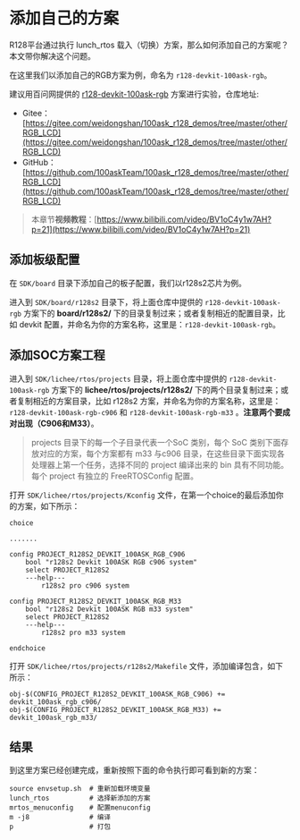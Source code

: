 # 添加自己的方案

R128平台通过执行 lunch_rtos 载入（切换）方案，那么如何添加自己的方案呢？本文带你解决这个问题。

在这里我们以添加自己的RGB方案为例，命名为 `r128-devkit-100ask-rgb`。

建议用百问网提供的 [r128-devkit-100ask-rgb](https://gitee.com/weidongshan/100ask_r128_demos/tree/master/other/RGB_LCD) 方案进行实验，仓库地址:

- Gitee： [https://gitee.com/weidongshan/100ask_r128_demos/tree/master/other/RGB_LCD](https://gitee.com/weidongshan/100ask_r128_demos/tree/master/other/RGB_LCD)
- GitHub：[https://github.com/100askTeam/100ask_r128_demos/tree/master/other/RGB_LCD](https://github.com/100askTeam/100ask_r128_demos/tree/master/other/RGB_LCD)

> 本章节**视频教程**：[https://www.bilibili.com/video/BV1oC4y1w7AH?p=21](https://www.bilibili.com/video/BV1oC4y1w7AH?p=21)

## 添加板级配置

在 `SDK/board` 目录下添加自己的板子配置，我们以r128s2芯片为例。

进入到 `SDK/board/r128s2` 目录下，将上面仓库中提供的 `r128-devkit-100ask-rgb` 方案下的 **board/r128s2/** 下的目录复制过来；或者复制相近的配置目录，比如 devkit 配置，并命名为你的方案名称，这里是：`r128-devkit-100ask-rgb`。


## 添加SOC方案工程

进入到 `SDK/lichee/rtos/projects` 目录，将上面仓库中提供的 `r128-devkit-100ask-rgb` 方案下的 **lichee/rtos/projects/r128s2/** 下的两个目录复制过来；或者复制相近的方案目录，比如 r128s2 方案，并命名为你的方案名称，这里是：`r128-devkit-100ask-rgb-c906` 和 `r128-devkit-100ask-rgb-m33` 。**注意两个要成对出现（C906和M33）**。

> projects 目录下的每一个子目录代表一个SoC 类别，每个 SoC 类别下面存放对应的方案，每个方案都有 m33 与c906 目录，在这些目录下面实现各处理器上第一个任务，选择不同的 project 编译出来的 bin 具有不同功能。每个 project 有独立的 FreeRTOSConfig 配置。

打开 `SDK/lichee/rtos/projects/Kconfig` 文件，在第一个choice的最后添加你的方案，如下所示：

```shell
choice

.......

config PROJECT_R128S2_DEVKIT_100ASK_RGB_C906
    bool "r128s2 Devkit 100ASK RGB c906 system"
	select PROJECT_R128S2
    ---help---
        r128s2 pro c906 system

config PROJECT_R128S2_DEVKIT_100ASK_RGB_M33
    bool "r128s2 Devkit 100ASK RGB m33 system"
	select PROJECT_R128S2
    ---help---
        r128s2 pro m33 system
        
endchoice

```

打开 `SDK/lichee/rtos/projects/r128s2/Makefile` 文件，添加编译包含，如下所示：

```shell
obj-$(CONFIG_PROJECT_R128S2_DEVKIT_100ASK_RGB_C906) += devkit_100ask_rgb_c906/
obj-$(CONFIG_PROJECT_R128S2_DEVKIT_100ASK_RGB_M33) += devkit_100ask_rgb_m33/
```

## 结果

到这里方案已经创建完成，重新按照下面的命令执行即可看到新的方案：

```shell
source envsetup.sh  # 重新加载环境变量
lunch_rtos          # 选择新添加的方案
mrtos_menuconfig    # 配置menuconfig
m -j8               # 编译
p                   # 打包
```